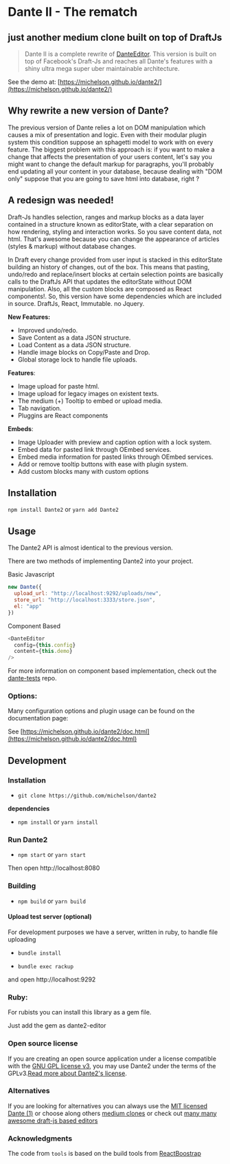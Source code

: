 # Dante II - The rematch

## just another medium clone built on top of DraftJs

> Dante II is a complete rewrite of [DanteEditor](https://michelson.github.io/Dante). This version is built on top of Facebook's Draft-Js and reaches all Dante's features with a shiny ultra mega super uber maintainable architecture.

See the demo at: [https://michelson.github.io/dante2/](https://michelson.github.io/dante2/)

## Why rewrite a new version of Dante?

The previous version of Dante relies a lot on DOM manipulation which causes a mix of presentation and logic. Even with their modular plugin system this condition suppose an sphagetti model to work with on every feature. The biggest problem with this approach is: if you want to make a change that affects the presentation of your users content, let's say you might want to change the default markup for paragraphs, you'll probably end updating all your content in your database, because dealing with "DOM only" suppose that you are going to save html into database, right ?


## A redesign was needed!

Draft-Js handles selection, ranges and markup blocks as a data layer contained in a structure known as editorState, with a clear separation on how rendering, styling and interaction works. So you save content data, not html. That's awesome because you can change the appearance of articles (styles & markup) without database changes.

In Draft every change provided from user input is stacked in this editorState building an history of changes, out of the box. This means that pasting, undo/redo and replace/insert blocks at certain selection points are basically calls to the DraftJs API that updates the editorState without DOM manipulation. Also, all the custom blocks are composed as React components!. So, this version have some dependencies which are included in source. DraftJs, React, Immutable. no Jquery.

**New Features:**
+ Improved undo/redo.
+ Save Content as a data JSON structure.
+ Load Content as a data JSON structure.
+ Handle image blocks on Copy/Paste and Drop.
+ Global storage lock to handle file uploads.

**Features**:

+ Image upload for paste html.
+ Image upload for legacy images on existent texts.
+ The medium (+) Tooltip to embed or upload media.
+ Tab navigation.
+ Pluggins are React components

**Embeds**:

+ Image Uploader with preview and caption option with a lock system.
+ Embed data for pasted link through OEmbed services.
+ Embed media information for pasted links through OEmbed services.
+ Add or remove tooltip buttons with ease with plugin system.
+ Add custom blocks many with custom options

## Installation

`npm install Dante2` or `yarn add Dante2`

## Usage

The Dante2 API is almost identical to the previous version.

There are two methods of implementing Dante2 into your project.

Basic Javascript
```javascript
new Dante({   
  upload_url: "http://localhost:9292/uploads/new",    
  store_url: "http://localhost:3333/store.json",    
  el: "app"  
})

```
Component Based
```javascript
<DanteEditor
  config={this.config}
  content={this.demo}
/>
```
For more information on component based implementation, check out the [dante-tests](https://github.com/michelson/dante2-tests) repo.

### Options:

Many configuration options and plugin usage can be found on the documentation page:

See [https://michelson.github.io/dante2/doc.html](https://michelson.github.io/dante2/doc.html)


## Development

### Installation
+ `git clone https://github.com/michelson/dante2`

**dependencies**
 
+ `npm install` or `yarn install`
 
### Run Dante2

+ `npm start` or `yarn start`

Then open http://localhost:8080 

### Building

+ `npm build` or `yarn build`

#### Upload test server (optional)

For development purposes we have a server, written in ruby, to handle file uploading
 
+ `bundle install`

+ `bundle exec rackup`

and open http://localhost:9292


### Ruby:
For rubists you can install this library as a gem file.

Just add the gem as dante2-editor


### Open source license

If you are creating an open source application under a license compatible with the [GNU GPL license v3](https://www.gnu.org/licenses/gpl-3.0.html), you may use Dante2 under the terms of the GPLv3.[Read more about Dante2's license](https://michelson.github.io/dante2/license.html).


### Alternatives

If you are looking for alternatives you can always use the [MIT licensed Dante (1)](https://michelson.github.io/Dante) or choose along others [medium clones](http://howtox.com/medium-editor-clones-in-js) or check out [many many awesome draft-js based editors](https://github.com/nikgraf/awesome-draft-js)

### Acknowledgments

The code from `tools` is based on the build tools from [ReactBoostrap](https://github.com/react-bootstrap/react-bootstrap)
